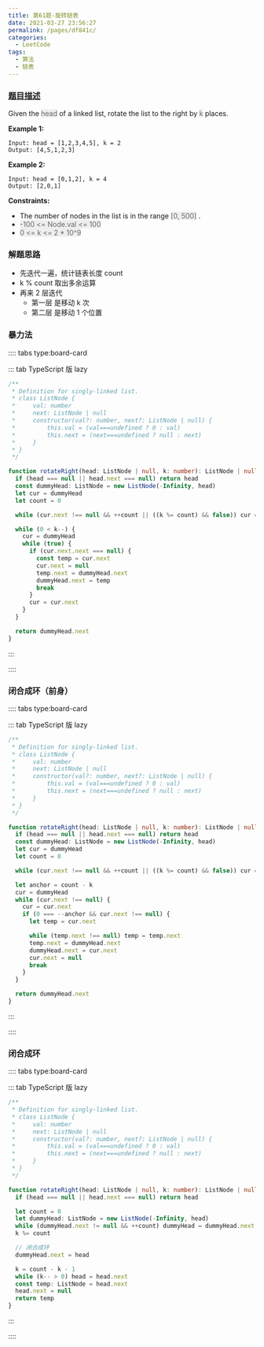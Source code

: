 ```yaml
---
title: 第61题-旋转链表
date: 2021-03-27 23:56:27
permalink: /pages/df841c/
categories:
  - LeetCode
tags:
  - 算法
  - 链表
---
```


### [题目描述](https://leetcode-cn.com/problems/rotate-list/)

Given the <span style="background: #eee; color: #666;">head</span> of a linked list, rotate the list to the right by <span style="background: #eee; color: #666;">k</span> places.

<!-- more -->

**Example 1:**

```
Input: head = [1,2,3,4,5], k = 2
Output: [4,5,1,2,3]
```

**Example 2:**

```
Input: head = [0,1,2], k = 4
Output: [2,0,1]
```

**Constraints:**

- The number of nodes in the list is in the range <span style="background: #eee; color: #666;">[0, 500]</span> .
- <span style="background: #eee; color: #666;">-100 <= Node.val <= 100</span> 
- <span style="background: #eee; color: #666;">0 <= k <= 2 \* 10^9</span> 

### 解题思路

- 先迭代一遍，统计链表长度 count
- k % count 取出多余运算
- 再来 2 层迭代
  - 第一层 是移动 k 次
  - 第二层 是移动 1 个位置

### 暴力法

:::: tabs type:board-card

::: tab TypeScript 版 lazy

```TypeScript
/**
 * Definition for singly-linked list.
 * class ListNode {
 *     val: number
 *     next: ListNode | null
 *     constructor(val?: number, next?: ListNode | null) {
 *         this.val = (val===undefined ? 0 : val)
 *         this.next = (next===undefined ? null : next)
 *     }
 * }
 */

function rotateRight(head: ListNode | null, k: number): ListNode | null {
  if (head === null || head.next === null) return head
  const dummyHead: ListNode = new ListNode(-Infinity, head)
  let cur = dummyHead
  let count = 0

  while (cur.next !== null && ++count || ((k %= count) && false)) cur = cur.next

  while (0 < k--) {
    cur = dummyHead
    while (true) {
      if (cur.next.next === null) {
        const temp = cur.next
        cur.next = null
        temp.next = dummyHead.next
        dummyHead.next = temp
        break
      }
      cur = cur.next
    }
  }

  return dummyHead.next
}
```

:::

::::

### 闭合成环（前身）

:::: tabs type:board-card

::: tab TypeScript 版 lazy

```TypeScript
/**
 * Definition for singly-linked list.
 * class ListNode {
 *     val: number
 *     next: ListNode | null
 *     constructor(val?: number, next?: ListNode | null) {
 *         this.val = (val===undefined ? 0 : val)
 *         this.next = (next===undefined ? null : next)
 *     }
 * }
 */

function rotateRight(head: ListNode | null, k: number): ListNode | null {
  if (head === null || head.next === null) return head
  const dummyHead: ListNode = new ListNode(-Infinity, head)
  let cur = dummyHead
  let count = 0

  while (cur.next !== null && ++count || ((k %= count) && false)) cur = cur.next

  let anchor = count - k
  cur = dummyHead
  while (cur.next !== null) {
    cur = cur.next
    if (0 === --anchor && cur.next !== null) {
      let temp = cur.next

      while (temp.next !== null) temp = temp.next
      temp.next = dummyHead.next
      dummyHead.next = cur.next
      cur.next = null
      break
    }
  }

  return dummyHead.next
}
```

:::

::::

### 闭合成环

:::: tabs type:board-card

::: tab TypeScript 版 lazy

```TypeScript
/**
 * Definition for singly-linked list.
 * class ListNode {
 *     val: number
 *     next: ListNode | null
 *     constructor(val?: number, next?: ListNode | null) {
 *         this.val = (val===undefined ? 0 : val)
 *         this.next = (next===undefined ? null : next)
 *     }
 * }
 */

function rotateRight(head: ListNode | null, k: number): ListNode | null {
  if (head === null || head.next === null) return head

  let count = 0
  let dummyHead: ListNode = new ListNode(-Infinity, head)
  while (dummyHead.next != null && ++count) dummyHead = dummyHead.next
  k %= count

  // 闭合成环
  dummyHead.next = head

  k = count - k - 1
  while (k-- > 0) head = head.next
  const temp: ListNode = head.next
  head.next = null
  return temp
}

```

:::

::::
